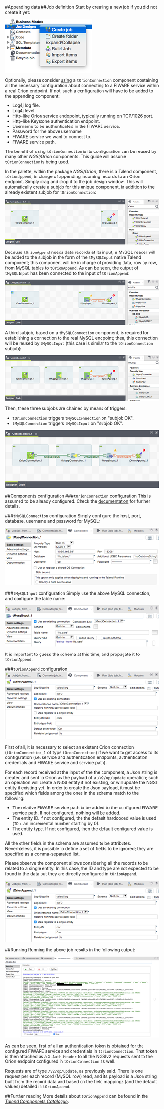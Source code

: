 #Appending data
##Job definition
Start by creating a new job if you did not create it yet:

![Create a job](./images/create_job.png)

Optionally, please consider [using](./creating_orion_connection.md) a `tOrionConnection` component containing all the necessary configuration about connecting to a FIWARE service within a real Orion endpoint. If not, such a configuration will have to be added to the appending component:

* Log4j log file.
* Log4j level.
* Http-like Orion service endopoint, typically running on TCP/1026 port.
* Http-like Keystone authentication endpoint.
* Username to be authenticated in the FIWARE service.
* Password for the above username.
* FIWARE service we want to connect to.
* FIWARE service path.

The benefit of using `tOrionConnection` is its configuration can be reused by many other <i>NGSI/Orion</i> components. This guide will assume `tOrionConnection` is being used.

In the palette, within the package <i>NGSI/Orion</i>, there is a Talend component, `tOrionAppend`, in charge of appending incoming records to an Orion endpoint. Simply drag and drop it to the job design window. This will automatically create a subjob for this unique component, in addition to the already existent subjob for `tOrionConnection`:

![Drag and drop tOrionAppend](./images/t_orion_append_add.png)

Because `tOrionAppend` needs data records at its input, a MySQL reader will be added to the subjob in the form of the `tMySQLInput` native Talend component; this component will be in charge of providing data, row by row, from MySQL tables to `tOrionAppend`. As can be seen, the output of `tMySQLInput` has been connected to the input of `tOrionAppend`:

![Drag and drop tMySQLInput](./images/t_orion_append_add_t_mysql_input.png)

A third subjob, based on a `tMySQLConnection` component, is required for establishing a connection to the real MySQL endpoint; then, this connection will be reused by `tMySQLInput` (this case is similar to the `tOrionConnection` subjob):

![Drag and drop tMySQLConnection](./images/t_orion_append_add_t_mysql_connection.png)

Then, these three subjobs are chained by means of triggers:

* `tOrionConnection` triggers `tMySQLConnection` on "subjob OK".
* `tMySQLConnection` triggers `tMySQLInput` on "subjob OK".

![Subjob triggers](./images/t_orion_append_subjob_triggers.png)

##Components configuration
###`tOrionConnection` configuration
This is assumed to be already configured. Check the [documentation](./creating_orion_connection.md) for further details.

###`tMySQLConnection` configuration
Simply configure the host, port, database, username and password for MySQL:

![tMySQLConnection configuration](./images/t_orion_append_t_mysql_connection_conf.png)

###`tMySQLInput` configuration
Simply use the above MySQL connection, and configure the table name:

![tMySQLInput configuration](./images/t_orion_append_t_mysql_input_conf.png)

It is important to guess the schema at this time, and propagate it to `tOrionAppend`.

###`tOrionAppend` configuration
![tOrionAppend configuration](./images/t_orion_append_conf.png)

First of all, it is necessary to select an existent Orion connection (`tOrionConnection_1` of type `tOronConnection`) if we want to get access to its configuration (i.e. service and authentication endpoints, authentication credentials and FIWARE service and service path).

For each record received at the input of the the component, a Json string is created and sent to Orion as the payload of a `/v2/op/update` operation; such an operation will create a NGSI entity if not existing, or will update the NGSI entity if existing yet. In order to create the Json payload, it must be specified which fields among the ones in the schema match to the following:

* The relative FIWARE service path to be added to the configured FIWARE service path. If not configured, nothing will be added.
* The entity ID. If not configured, the the default hardcoded value is used (`ID` + an incremental number starting by 0).
* The entity type. If not configured, then the default configured value is used.

All the other fields in the schema are assumed to be attributes. Neverhteless, it is possible to define a set of fields to be ignored; they are specified as a comma-separated list.

Please observe the component allows considering all the records to be related to a single entity. In this case, the ID and type are not expected to be found in the data but they are directly configured in `tOrionAppend`.

![tOrionAppend configuration](./images/t_orion_append_conf_alt.png)

##Running
Running the above job results in the following output:

![tOrionAppend run](./images/t_orion_append_run.png)

As can be seen, first of all an authentication token is obtained for the configured FIWARE service and credentials in `tOrionConnection`. That token is then attached as a `X-Auth-Header` to all the NGSIv2 requests sent to the Orion endpoint configured in `tOrionConnection` as well.

Requests are of type `/v2/op/update`, as previously said. There is one request per each record (MySQL row) read, and its payload is a Json string built from the record data and based on the field mappings (and the default values) detailed in `tOrionAppend`.

##Further reading
More details about `tOrionAppend` can be found in the [<i>Talend Components Catalogue</i>](../talend_components_catalogue/t_orion_append.md).